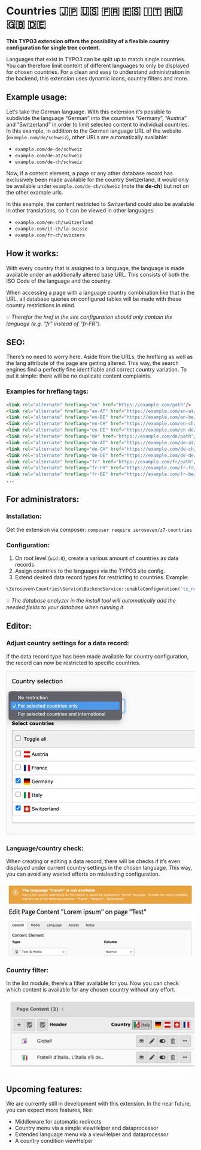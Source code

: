 # Countries :jp: :us: :fr: :es: :it: :ru: :gb: :de:

**This TYPO3 extension offers the possibility of a flexible country configuration for single tree content.**

Languages that exist in TYPO3 can be split up to match single countries.
You can therefore limit content of different languages to only be displayed for chosen countries.
For a clean and easy to understand administration in the backend, this extension uses dynamic icons, country filters and more.

## Example usage:

Let‘s take the German language. With this extension it’s possible to subdivide the language “German” into the countries “Germany”, “Austria” and “Switzerland” in order to limit selected content to individual countries.
In this example, in addition to the German language URL of the website (`example.com/de/schweiz`), other URLs are automatically available:

* `example.com/de-de/schweiz`
* `example.com/de-at/schweiz`
* `example.com/de-ch/schweiz`

Now, if a content element, a page or any other database record has exclusively been made available for the country Switzerland, it would only be available under `example.com/de-ch/schweiz` (note the **de-ch**) but not on the other example urls.

In this example, the content restricted to Switzerland could also be available in other translations, so it can be viewed in other languages:

* `example.com/en-ch/switzerland`
* `example.com/it-ch/la-suisse`
* `example.com/fr-ch/svizzera`

## How it works:

With every country that is assigned to a language, the language is made available under an additionally altered base URL. This consists of both the ISO Code of the language and the country.

When accessing a page with a language country combination like that in the URL, all database queries on configured tables will be made with these country restrictions in mind.

:bulb: _Therefor the href in the site configuration should only contain the language (e.g. "fr" instead of "fr-FR")._

## SEO:

There’s no need to worry here. Aside from the URLs, the hreflang as well as the lang attribute of the page are getting altered. This way, the search engines find a perfectly fine identifiable and correct country variation. To put it simple: there will be no duplicate content complaints.

### Examples for hreflang tags:

```html
<link rel="alternate" hreflang="en" href="https://example.com/path"/>             <!-- english content -->
<link rel="alternate" hreflang="en-AT" href="https://example.com/en-at/path"/>    <!-- english content for Austria -->
<link rel="alternate" hreflang="en-BE" href="https://example.com/en-be/path"/>    <!-- english content for Belgium -->
<link rel="alternate" hreflang="en-CH" href="https://example.com/en-ch/path"/>    <!-- english content for Switzerland -->
<link rel="alternate" hreflang="en-DE" href="https://example.com/en-de/path"/>    <!-- english content for Germany -->
<link rel="alternate" hreflang="de" href="https://example.com/de/path"/>          <!-- german content -->
<link rel="alternate" hreflang="de-AT" href="https://example.com/de-at/path"/>    <!-- german content for Austria -->
<link rel="alternate" hreflang="de-CH" href="https://example.com/de-ch/path"/>    <!-- german content for Switzerland -->
<link rel="alternate" hreflang="de-DE" href="https://example.com/de-de/path"/>    <!-- german content for Germany -->
<link rel="alternate" hreflang="fr" href="https://example.com/fr/path"/>          <!-- french content -->
<link rel="alternate" hreflang="fr-FR" href="https://example.com/fr-fr/path"/>    <!-- french content for France-->
<link rel="alternate" hreflang="fr-BE" href="https://example.com/fr-be/path"/>    <!-- french content for Belgium-->
...
```

## For administrators:

### Installation:

Get the extension via composer: `composer require zeroseven/z7-countries`

### Configuration:

1. On root level (`uid:0`), create a various amount of countries as data records.
2. Assign countries to the languages via the TYPO3 site config.
3. Extend desired data record types for restricting to countries. Example:

```php
\Zeroseven\Countries\Service\BackendService::enableConfiguration('tx_news_domain_model_news');
```

:bulb: _The database analyzer in the install tool will automatically add the needed fields to your database when running it._

## Editor:

### Adjust country settings for a data record:

If the data record type has been made available for country configuration, the record can now be restricted to specific countries.

![restriction](./Documentation/Images/restriction.png)

### Language/country check:

When creating or editing a data record, there will be checks if it’s even displayed under current country settings in the chosen language.
This way, you can avoid any wasted efforts on misleading configuration.

![language check](./Documentation/Images/language_check.png)

### Country filter:

In the list module, there’s a filter available for you.
Now you can check which content is available for any chosen country without any effort.

![filter" style](./Documentation/Images/filter.png)

## Upcoming features:

We are currently still in development with this extension. In the near future, you can expect more features, like:

* Middleware for automatic redirects
* Country menu via a simple viewHelper and dataprocessor
* Extended language menu via a viewHelper and dataprocessor
* A country condition viewHelper

